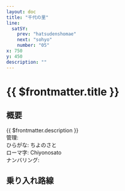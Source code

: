 ```yaml
---
layout: doc
title: "千代の里"
line:
  satSY:
    prev: "hatsudenshomae"
    next: "sohyo"
    number: "05"
x: 750
y: 450
description: ""
---
```


# {{ $frontmatter.title }} <ViewinMap />
<!-- ![駅の写真の説明](駅の写真のURL) -->

<Family />

## 概要
{{ $frontmatter.description }}  
管理:   
ひらがな: ちよのさと  
ローマ字: Chiyonosato  
ナンバリング: <Numberling />

## 乗り入れ路線
<LineInfo />